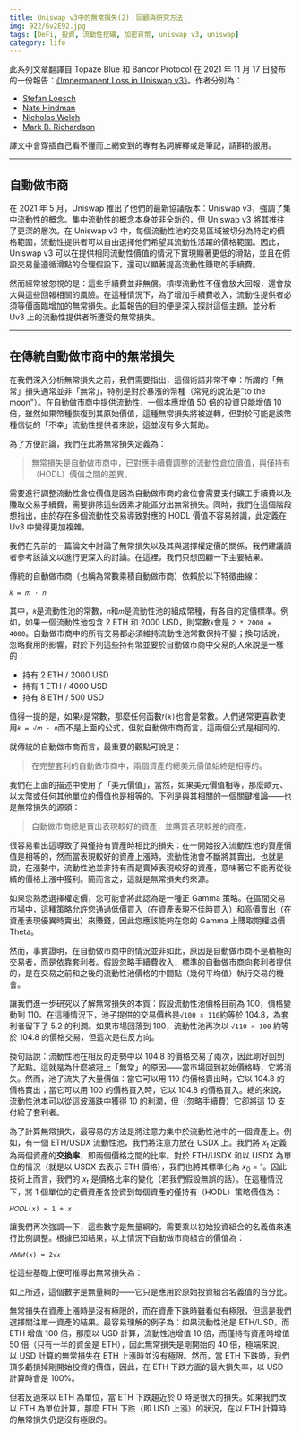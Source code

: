 ```yaml
---
title: Uniswap v3中的無常損失(2)：回顧與研究方法
img: 922/6v2E92.jpg
tags: [DeFi, 投資, 流動性挖礦, 加密貨幣, uniswap v3, uniswap]
category: life
---
```


此系列文章翻譯自 Topaze Blue 和 Bancor Protocol 在 2021 年 11 月 17 日發布的一份報告：[《Impermanent Loss in Uniswap v3》](https://arxiv.org/pdf/2111.09192.pdf)。作者分別為：

- [Stefan Loesch](mailto:stefan@topaze.blue)
- [Nate Hindman](mailto:nate@bancor.network)
- [Nicholas Welch](mailto:nick@bancor.network)
- [Mark B. Richardson](mailto:mark@bancor.network)

<!--more-->

譯文中會穿插自己看不懂而上網查到的專有名詞解釋或是筆記，請斟酌服用。

---

## 自動做市商

在 2021 年 5 月，Uniswap 推出了他們的最新協議版本：Uniswap v3，強調了集中流動性的概念。集中流動性的概念本身並非全新的，但 Uniswap v3 將其推往了更深的層次。在 Uniswap v3 中，每個流動性池的交易區域被切分為特定的價格範圍，流動性提供者可以自由選擇他們希望其流動性活躍的價格範圍。因此，Uniswap v3 可以在提供相同流動性價值的情況下實現顯著更低的滑點，並且在假設交易量遵循滑點的合理假設下，還可以顯著提高流動性賺取的手續費。

然而經常被忽視的是：這些手續費並非無償。槓桿流動性不僅會放大回報，還會放大與這些回報相關的風險。在這種情況下，為了增加手續費收入，流動性提供者必須等價面臨增加的無常損失。此篇報告的目的便是深入探討這個主題，並分析 Uv3 上的流動性提供者所遭受的無常損失。

---

## 在傳統自動做市商中的無常損失

在我們深入分析無常損失之前，我們需要指出，這個術語非常不幸：所謂的「無常」損失通常並非「無常」，特別是對於暴漲的幣種（常見的說法是"to the moon"）。在自動做市商中提供流動性，一個本應增值 50 倍的投資只能增值 10 倍，雖然如果幣種恢復到其原始價值，這種無常損失將被逆轉，但對於可能是該幣種信徒的「不幸」流動性提供者來說，這並沒有多大幫助。

為了方便討論，我們在此將無常損失定義為：

> 無常損失是自動做市商中，已對應手續費調整的流動性倉位價值，與僅持有（HODL）價值之間的差異。

需要進行調整流動性倉位價值是因為自動做市商的倉位會需要支付礦工手續費以及賺取交易手續費，需要排除這些因素才能區分出無常損失。同時，我們在這個階段想指出，由於存在多個流動性交易導致對應的 HODL 價值不容易辨識，此定義在 Uv3 中變得更加複雜。

我們在先前的一篇論文中討論了無常損失以及其與選擇權定價的關係，我們建議讀者參考該論文以進行更深入的討論。在這裡，我們只想回顧一下主要結果。

傳統的自動做市商（也稱為常數乘積自動做市商）依賴於以下特徵曲線：

`𝑘 = 𝑚 ⋅ 𝑛`

其中，`𝑘`是流動性池的常數，`𝑛`和`𝑚`是流動性池的組成幣種，有各自的定價標準。例如，如果一個流動性池包含 2 ETH 和 2000 USD，則常數`𝑘`會是 `2 * 2000 = 4000`。自動做市商中的所有交易都必須維持流動性池常數保持不變；換句話說，忽略費用的影響，對於下列這些持有幣並要於自動做市商中交易的人來說是一樣的：

- 持有 2 ETH / 2000 USD
- 持有 1 ETH / 4000 USD
- 持有 8 ETH / 500 USD

值得一提的是，如果`𝑘`是常數，那麼任何函數`𝑓(𝑘)`也會是常數。人們通常更喜歡使用`𝑘 = √𝑚 ⋅ 𝑛`而不是上面的公式，但就自動做市商而言，這兩個公式是相同的。

就傳統的自動做市商而言，最重要的觀點可說是：

> 在完整套利的自動做市商中，兩個資產的總美元價值始終是相等的。

我們在上面的描述中使用了「美元價值」，當然，如果美元價值相等，那麼歐元、以太幣或任何其他單位的價值也是相等的。下列是與其相關的一個關鍵推論——也是無常損失的源頭：

> 自動做市商總是賣出表現較好的資產，並購買表現較差的資產。

很容易看出這導致了與僅持有資產時相比的損失：在一開始投入流動性池的資產價值是相等的，然而當表現較好的資產上漲時，流動性池會不斷將其賣出。也就是說，在漲勢中，流動性池並非持有而是賣掉表現較好的資產，意味著它不能再從後續的價格上漲中獲利。簡而言之，這就是無常損失的來源。

如果您熟悉選擇權定價，您可能會將此認為是一種正 Gamma 策略。在區間交易市場中，這種策略允許您通過低價買入（在資產表現不佳時買入）和高價賣出（在資產表現優異時賣出）來賺錢，因此您應該能夠在您的 Gamma 上賺取期權溢價 Theta。

然而，事實證明，在自動做市商中的情況並非如此，原因是自動做市商不是積極的交易者，而是依靠套利者。假設忽略手續費收入，標準的自動做市商向套利者提供的，是在交易之前和之後的流動性池價格的中間點（幾何平均值）執行交易的機會。

讓我們進一步研究以了解無常損失的本質：假設流動性池價格目前為 100，價格變動到 110。在這種情況下，池子提供的交易價格是`√100 × 110`約等於 104.8，為套利者留下了 5.2 的利潤。如果市場回落到 100，流動性池再次以 `√110 × 100` 約等於 104.8 的價格交易，但這次是往反方向。

換句話說：流動性池在相反的走勢中以 104.8 的價格交易了兩次，因此剛好回到了起點。這就是為什麼被冠上「無常」的原因——當市場回到初始價格時，它將消失。然而，池子流失了大量價值：當它可以用 110 的價格賣出時，它以 104.8 的價格賣出；當它可以用 100 的價格買入時，它以 104.8 的價格買入。總的來說，流動性池本可以從這波漲跌中獲得 10 的利潤，但（忽略手續費）它卻將這 10 支付給了套利者。

為了計算無常損失，最容易的方法是將注意力集中於流動性池中的一個資產上。例如，有一個 ETH/USDX 流動性池，我們將注意力放在 USDX 上。我們將 𝑥<sub>t</sub> 定義為兩個資產的**交換率**，即兩個價格之間的比率。對於 ETH/USDX 和以 USDX 為單位的情況（就是以 USDX 去表示 ETH 價格），我們也將其標準化為 𝑥<sub>0</sub> = 1。因此技術上而言，我們的 𝑥<sub>t</sub> 是價格比率的變化（若我們假設無誤的話）。在這種情況下，將 1 個單位的定價資產各投資到每個資產的僅持有（HODL）策略價值為：

`𝐻𝑂𝐷𝐿(𝑥) = 1 + 𝑥`

讓我們再次強調一下，這些數字是無量綱的，需要乘以初始投資組合的名義值來進行比例調整。根據已知結果，以上情況下自動做市商組合的價值為：

`𝐴𝑀𝑀(𝑥) = 2√𝑥`

從這些基礎上便可推導出無常損失為：

<article-img img="924/iLGg7A.png" aspect-ratio="auto"></article-img>

如上所述，這個數字是無量綱的——它只是應用於原始投資組合名義值的百分比。

<article-img img="923/f7ykHp.png" aspect-ratio="auto"></article-img>

無常損失在資產上漲時是沒有極限的，而在資產下跌時雖看似有極限，但這是我們選擇關注單一資產的結果。最容易理解的例子為：如果流動性池是 ETH/USD，而 ETH 增值 100 倍，那麼以 USD 計算，流動性池增值 10 倍，而僅持有資產時增值 50 倍（只有一半的資金是 ETH），因此無常損失是剛開始的 40 倍，極端來說，以 USD 計算的無常損失在 ETH 上漲時並沒有極限。然而，當 ETH 下跌時，我們頂多虧損掉剛開始投資的價值，因此，在 ETH 下跌方面的最大損失率，以 USD 計算時會是 100%。

但若反過來以 ETH 為單位，當 ETH 下跌趨近於 0 時是很大的損失。如果我們改以 ETH 為單位計算，那麼 ETH 下跌（即 USD 上漲）的狀況，在以 ETH 計算時的無常損失仍是沒有極限的。
